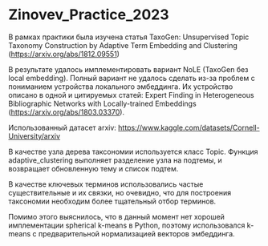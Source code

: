 # Zinovev_Practice_2023
В рамках практики была изучена статья TaxoGen: Unsupervised Topic Taxonomy Construction by Adaptive Term Embedding and Clustering (https://arxiv.org/abs/1812.09551)

В результате удалось имплементировать вариант NoLE (TaxoGen без local embedding). Полный вариант не удалось сделать из-за проблем с пониманием устройства локального эмбеддинга. Их устройство описано в одной и цитируемых статей: Expert Finding in Heterogeneous Bibliographic Networks with Locally-trained Embeddings (https://arxiv.org/abs/1803.03370).

Использованный датасет arxiv: https://www.kaggle.com/datasets/Cornell-University/arxiv

В качестве узла дерева таксономии используется класс Topic. Функция adaptive_clustering выполняет разделение узла на подтемы, и возвращает обновленную тему и список подтем.

В качестве ключевых терминов использовались частые существительные и их связки, но очевидно, что для построения таксономии необходим более тщательный отбор терминов.

Помимо этого выяснилось, что в данный момент нет хорошей имплементации spherical k-means в Python, поэтому использовался k-means с предварительной нормализацией векторов эмбеддинга.
